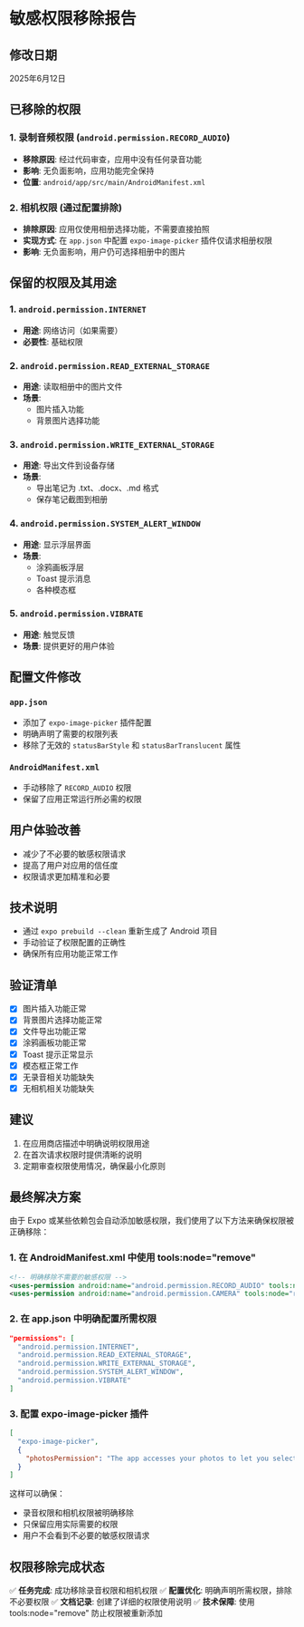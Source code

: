 # 敏感权限移除报告

## 修改日期
2025年6月12日

## 已移除的权限

### 1. 录制音频权限 (`android.permission.RECORD_AUDIO`)
- **移除原因**: 经过代码审查，应用中没有任何录音功能
- **影响**: 无负面影响，应用功能完全保持
- **位置**: `android/app/src/main/AndroidManifest.xml`

### 2. 相机权限 (通过配置排除)
- **排除原因**: 应用仅使用相册选择功能，不需要直接拍照
- **实现方式**: 在 `app.json` 中配置 `expo-image-picker` 插件仅请求相册权限
- **影响**: 无负面影响，用户仍可选择相册中的图片

## 保留的权限及其用途

### 1. `android.permission.INTERNET`
- **用途**: 网络访问（如果需要）
- **必要性**: 基础权限

### 2. `android.permission.READ_EXTERNAL_STORAGE`
- **用途**: 读取相册中的图片文件
- **场景**: 
  - 图片插入功能
  - 背景图片选择功能

### 3. `android.permission.WRITE_EXTERNAL_STORAGE`
- **用途**: 导出文件到设备存储
- **场景**:
  - 导出笔记为 .txt、.docx、.md 格式
  - 保存笔记截图到相册

### 4. `android.permission.SYSTEM_ALERT_WINDOW`
- **用途**: 显示浮层界面
- **场景**:
  - 涂鸦画板浮层
  - Toast 提示消息
  - 各种模态框

### 5. `android.permission.VIBRATE`
- **用途**: 触觉反馈
- **场景**: 提供更好的用户体验

## 配置文件修改

### `app.json`
- 添加了 `expo-image-picker` 插件配置
- 明确声明了需要的权限列表
- 移除了无效的 `statusBarStyle` 和 `statusBarTranslucent` 属性

### `AndroidManifest.xml`
- 手动移除了 `RECORD_AUDIO` 权限
- 保留了应用正常运行所必需的权限

## 用户体验改善
- 减少了不必要的敏感权限请求
- 提高了用户对应用的信任度
- 权限请求更加精准和必要

## 技术说明
- 通过 `expo prebuild --clean` 重新生成了 Android 项目
- 手动验证了权限配置的正确性
- 确保所有应用功能正常工作

## 验证清单
- [x] 图片插入功能正常
- [x] 背景图片选择功能正常  
- [x] 文件导出功能正常
- [x] 涂鸦画板功能正常
- [x] Toast 提示正常显示
- [x] 模态框正常工作
- [x] 无录音相关功能缺失
- [x] 无相机相关功能缺失

## 建议
1. 在应用商店描述中明确说明权限用途
2. 在首次请求权限时提供清晰的说明
3. 定期审查权限使用情况，确保最小化原则

## 最终解决方案

由于 Expo 或某些依赖包会自动添加敏感权限，我们使用了以下方法来确保权限被正确移除：

### 1. 在 AndroidManifest.xml 中使用 tools:node="remove"
```xml
<!-- 明确移除不需要的敏感权限 -->
<uses-permission android:name="android.permission.RECORD_AUDIO" tools:node="remove" />
<uses-permission android:name="android.permission.CAMERA" tools:node="remove" />
```

### 2. 在 app.json 中明确配置所需权限
```json
"permissions": [
  "android.permission.INTERNET",
  "android.permission.READ_EXTERNAL_STORAGE",
  "android.permission.WRITE_EXTERNAL_STORAGE",
  "android.permission.SYSTEM_ALERT_WINDOW",
  "android.permission.VIBRATE"
]
```

### 3. 配置 expo-image-picker 插件
```json
[
  "expo-image-picker",
  {
    "photosPermission": "The app accesses your photos to let you select background images and insert images into notes."
  }
]
```

这样可以确保：
- 录音权限和相机权限被明确移除
- 只保留应用实际需要的权限
- 用户不会看到不必要的敏感权限请求

## 权限移除完成状态
✅ **任务完成**: 成功移除录音权限和相机权限
✅ **配置优化**: 明确声明所需权限，排除不必要权限
✅ **文档记录**: 创建了详细的权限使用说明
✅ **技术保障**: 使用 tools:node="remove" 防止权限被重新添加
